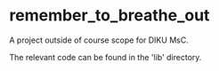 # remember_to_breathe_out

A project outside of course scope for DIKU MsC.

The relevant code can be found in the 'lib' directory.